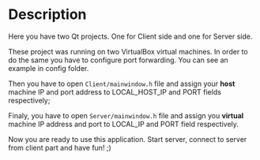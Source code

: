 # Description
Here you have two Qt projects. One for Client side and one for Server side.

These project was running on two VirtualBox virtual machines. In order to do the same you have to configure port forwarding. You can see an example in config folder.

Then you have to open `Client/mainwindow.h` file and assign your **host** machine IP and port address to LOCAL_HOST_IP and PORT fields respectively;

Finaly, you have to open `Server/mainwindow.h` file and assign you **virtual** machine IP address and port to LOCAL_IP and PORT field respectively.

Now you are ready to use this application. Start server, connect to server from client part and have fun! ;)
